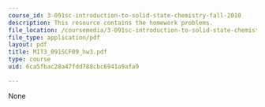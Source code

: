 ```yaml
---
course_id: 3-091sc-introduction-to-solid-state-chemistry-fall-2010
description: This resource contains the homework problems.
file_location: /coursemedia/3-091sc-introduction-to-solid-state-chemistry-fall-2010/6ca5fbac28a47fdd788cbc6941a9afa9_MIT3_091SCF09_hw3.pdf
file_type: application/pdf
layout: pdf
title: MIT3_091SCF09_hw3.pdf
type: course
uid: 6ca5fbac28a47fdd788cbc6941a9afa9

---
```

None